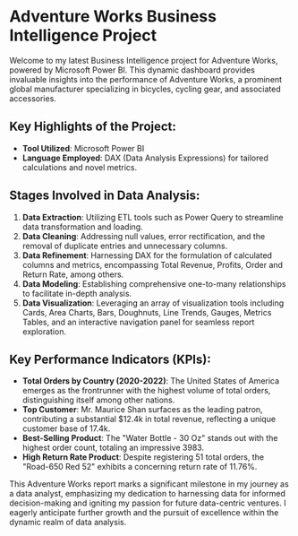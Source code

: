 # Adventure Works Business Intelligence Project

Welcome to my latest Business Intelligence project for Adventure Works, powered by Microsoft Power BI. This dynamic dashboard provides invaluable insights into the performance of Adventure Works, a prominent global manufacturer specializing in bicycles, cycling gear, and associated accessories.

## Key Highlights of the Project:
- **Tool Utilized**: Microsoft Power BI
- **Language Employed**: DAX (Data Analysis Expressions) for tailored calculations and novel metrics.

## Stages Involved in Data Analysis:
1. **Data Extraction**: Utilizing ETL tools such as Power Query to streamline data transformation and loading.
2. **Data Cleaning**: Addressing null values, error rectification, and the removal of duplicate entries and unnecessary columns.
3. **Data Refinement**: Harnessing DAX for the formulation of calculated columns and metrics, encompassing Total Revenue, Profits, Order and Return Rate, among others.
4. **Data Modeling**: Establishing comprehensive one-to-many relationships to facilitate in-depth analysis.
5. **Data Visualization**: Leveraging an array of visualization tools including Cards, Area Charts, Bars, Doughnuts, Line Trends, Gauges, Metrics Tables, and an interactive navigation panel for seamless report exploration.

## Key Performance Indicators (KPIs):
- **Total Orders by Country (2020-2022)**: The United States of America emerges as the frontrunner with the highest volume of total orders, distinguishing itself among other nations.
- **Top Customer**: Mr. Maurice Shan surfaces as the leading patron, contributing a substantial $12.4k in total revenue, reflecting a unique customer base of 17.4k.
- **Best-Selling Product**: The "Water Bottle - 30 Oz" stands out with the highest order count, totaling an impressive 3983.
- **High Return Rate Product**: Despite registering 51 total orders, the "Road-650 Red 52" exhibits a concerning return rate of 11.76%.

This Adventure Works report marks a significant milestone in my journey as a data analyst, emphasizing my dedication to harnessing data for informed decision-making and igniting my passion for future data-centric ventures. I eagerly anticipate further growth and the pursuit of excellence within the dynamic realm of data analysis.
